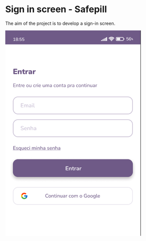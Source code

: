 # Sign in screen - Safepill

The aim of the project is to develop a sign-in screen.

<img src="login safepill.png">

